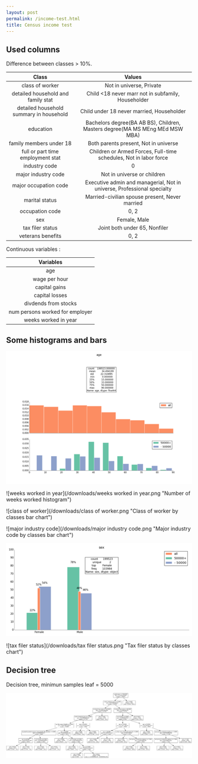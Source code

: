 ```yaml
---
layout: post
permalink: /income-test.html
title: Census income test
---
```


## Used columns

Difference between classes > 10%.

Class|Values
:---:|:---:
class of worker|Not in universe, Private
detailed household and family stat|Child <18 never marr not in subfamily, Householder
detailed household summary in household|Child under 18 never married, Householder
education|Bachelors degree(BA AB BS), Children, Masters degree(MA MS MEng MEd MSW MBA)
family members under 18|Both parents present, Not in universe
full or part time employment stat|Children or Armed Forces, Full-time schedules, Not in labor force
industry code|0
major industry code|Not in universe or children
major occupation code|Executive admin and managerial, Not in universe, Professional specialty
marital status|Married-civilian spouse present, Never married
occupation code|0, 2
sex|Female, Male
tax filer status|Joint both under 65, Nonfiler
veterans benefits|0, 2

Continuous variables :

|Variables|
|:---:|
|age|
|wage per hour|
|capital gains|
|capital losses|
|divdends from stocks|
|num persons worked for employer|
|weeks worked in year|

## Some histograms and bars

![age](/downloads/age.png "Age histogram")

![weeks worked in year](/downloads/weeks worked in year.png "Number of weeks worked histogram")

![class of worker](/downloads/class of worker.png "Class of worker by classes bar chart")

![major industry code](/downloads/major industry code.png "Major industry code by classes bar chart")

![sex](/downloads/sex.png "Sex by classes bar chart")

![tax filer status](/downloads/tax filer status.png "Tax filer status by classes chart")

## Decision tree

Decision tree, minimun samples leaf = 5000

![income-tree](/downloads/income-tree.png "Decision tree, minimun samples leaf = 5000")
